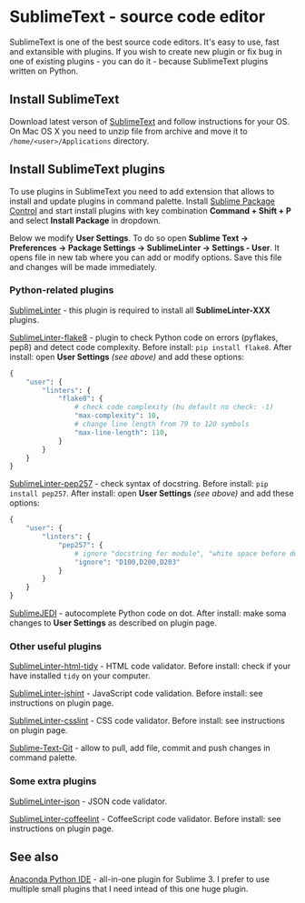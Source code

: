 SublimeText - source code editor
==========

SublimeText is one of the best source code editors. It's easy to use, fast and extansible with plugins. If you wish to create new plugin or fix bug in one of existing plugins - you can do it - because SublimeText plugins written on Python.


Install SublimeText
----------

Download latest verson of [SublimeText](http://www.sublimetext.com/3) and follow instructions for your OS. On Mac OS X you need to unzip file from archive and move it to `/home/<user>/Applications` directory.


Install SublimeText plugins
----------

To use plugins in SublimeText you need to add extension that allows to install and update plugins in command palette. Install [Sublime Package Control](https://sublime.wbond.net/installation) and start install plugins with key combination **Command + Shift + P** and select **Install Package** in dropdown.

Below we modify **User Settings**. To do so open **Sublime Text -> Preferences -> Package Settings -> SublimeLinter -> Settings - User**. It opens file in new tab where you can add or modify options. Save this file and changes will be made immediately.


### Python-related plugins

[SublimeLinter](https://github.com/SublimeLinter) - this plugin is required to install all **SublimeLinter-XXX** plugins.

[SublimeLinter-flake8](https://github.com/SublimeLinter/SublimeLinter-flake8) - plugin to check Python code on errors (pyflakes, pep8) and detect code complexity. Before install: `pip install flake8`. After install: open **User Settings** *(see above)* and add these options:

```python
{
    "user": {
        "linters": {
            "flake8": {
                # check code complexity (bu default no check: -1)
                "max-complexity": 10,
                # change line length from 79 to 120 symbols
                "max-line-length": 110,
            }
        }
    }
}
```

[SublimeLinter-pep257](https://github.com/SublimeLinter/SublimeLinter-pep257) - check syntax of docstring. Before install: `pip install pep257`. After install: open **User Settings** *(see above)* and add these options:

```python
{
    "user": {
        "linters": {
            "pep257": {
                # ignore "docstring for module", "white space before docsting" and "one-line docstring"
                "ignore": "D100,D200,D203"
            }
        }
    }
}
```

[SublimeJEDI](https://github.com/srusskih/SublimeJEDI) - autocomplete Python code on dot. After install: make soma changes to **User Settings** as described on plugin page.

### Other useful plugins

[SublimeLinter-html-tidy](https://github.com/SublimeLinter/SublimeLinter-html-tidy) - HTML code validator. Before install: check if your have installed `tidy` on your computer.

[SublimeLinter-jshint](https://github.com/SublimeLinter/SublimeLinter-jshint) - JavaScript code validation. Before install: see instructions on plugin page.

[SublimeLinter-csslint](https://github.com/SublimeLinter/SublimeLinter-csslint) - CSS code validator. Before install: see instructions on plugin page.

[Sublime-Text-Git](https://github.com/kemayo/sublime-text-git) - allow to pull, add file, commit and push changes in command palette.

### Some extra plugins

[SublimeLinter-json](https://github.com/SublimeLinter/SublimeLinter-json) - JSON code validator.

[SublimeLinter-coffeelint](https://github.com/SublimeLinter/SublimeLinter-coffeelint) - CoffeeScript code validator. Before install: see instructions on plugin page.

See also
----------

[Anaconda Python IDE](http://damnwidget.github.io/anaconda/IDE/) - all-in-one plugin for Sublime 3. I prefer to use multiple small plugins that I need intead of this one huge plugin.
